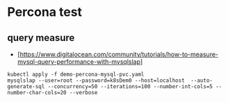 # Percona test

## query measure

- [https://www.digitalocean.com/community/tutorials/how-to-measure-mysql-query-performance-with-mysqlslap]

```
kubectl apply -f demo-percona-mysql-pvc.yaml
mysqlslap --user=root --password=k8sDem0 --host=localhost  --auto-generate-sql --concurrency=50 --iterations=100 --number-int-cols=5 --number-char-cols=20 --verbose
```

